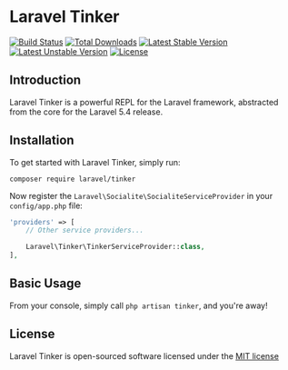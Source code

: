 # Laravel Tinker

[![Build Status](https://travis-ci.org/laravel/tinker.svg)](https://travis-ci.org/laravel/tinker)
[![Total Downloads](https://poser.pugx.org/laravel/tinker/d/total.svg)](https://packagist.org/packages/laravel/tinker)
[![Latest Stable Version](https://poser.pugx.org/laravel/tinker/v/stable.svg)](https://packagist.org/packages/laravel/tinker)
[![Latest Unstable Version](https://poser.pugx.org/laravel/tinker/v/unstable.svg)](https://packagist.org/packages/laravel/tinker)
[![License](https://poser.pugx.org/laravel/tinker/license.svg)](https://packagist.org/packages/laravel/tinker)

## Introduction

Laravel Tinker is a powerful REPL for the Laravel framework, abstracted from the core for the Laravel 5.4 release.

## Installation

To get started with Laravel Tinker, simply run:

    composer require laravel/tinker

Now register the `Laravel\Socialite\SocialiteServiceProvider` in your `config/app.php` file:

```php
'providers' => [
    // Other service providers...

    Laravel\Tinker\TinkerServiceProvider::class,
],
```

## Basic Usage

From your console, simply call `php artisan tinker`, and you're away!

## License

Laravel Tinker is open-sourced software licensed under the [MIT license](http://opensource.org/licenses/MIT)
